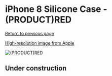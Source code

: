 # iPhone 8 Silicone Case - (PRODUCT)RED

[Return to previous page](/iphone_7)

[High-resolution image from Apple](https://store.storeimages.cdn-apple.com/8756/as-images.apple.com/is/MQGP2?wid=4500&hei=4500&fmt=png)

<div style="width: 512px"><img src="/almost_uncompressed/MQGP2.webp" alt="(PRODUCT)RED"></div>

## Under construction
